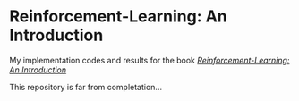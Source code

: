 # Reinforcement-Learning: An Introduction
My implementation codes and results for the book [*Reinforcement-Learning: An Introduction*](http://incompleteideas.net/sutton/book/the-book-2nd.html)

This repository is far from completation...
